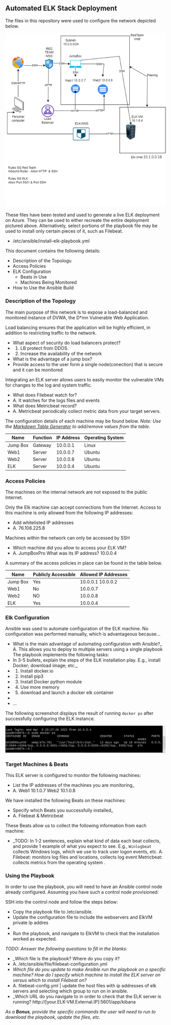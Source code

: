 ## Automated ELK Stack Deployment

The files in this repository were used to configure the network depicted below.

![TODO: Update the path with the name of your diagram](https://github.com/contrariar/Project-1-ELK/blob/main/elk%20diagram.drawio.png)

These files have been tested and used to generate a live ELK deployment on Azure. They can be used to either recreate the entire deployment pictured above. Alternatively, select portions of the playbook file may be used to install only certain pieces of it, such as Filebeat.

  - /etc/ansible/install-elk-playbook.yml   

This document contains the following details:
- Description of the Topologu
- Access Policies
- ELK Configuration
  - Beats in Use
  - Machines Being Monitored
- How to Use the Ansible Build


### Description of the Topology

The main purpose of this network is to expose a load-balanced and monitored instance of DVWA, the D*mn Vulnerable Web Application.

Load balancing ensures that the application will be highly efficient, in addition to restricting traffic to the network.
-  What aspect of security do load balancers protect?
- 1. LB protect from DDOS. 
- 2. Increase the availability  of the network  
-  What is the advantage of a jump box?
-  Provide access to the user form a single node(conection) that is secure and it can be monitored 

Integrating an ELK server allows users to easily monitor the vulnerable VMs for changes to the log and system traffic.
-  What does Filebeat watch for? 
- A. It watches for the logs files and events
-  What does Metricbeat record?
- A. Metricbeat periodically collect metric data from your target servers.

The configuration details of each machine may be found below.
_Note: Use the [Markdown Table Generator](http://www.tablesgenerator.com/markdown_tables) to add/remove values from the table_.

| Name     | Function | IP Address | Operating System |
|----------|----------|------------|------------------|
| Jump Box | Gateway  | 10.0.0.1   | Linux            |
| Web1     | Server   | 10.0.0.7   | Ubuntu           |
| Web2     | Server   | 10.0.0.8   | Ubuntu           |
| ELK      | Server   | 10.0.0.4   | Ubuntu           |

### Access Policies

The machines on the internal network are not exposed to the public Internet. 

Only the Elk machine can accept connections from the Internet. Access to this machine is only allowed from the following IP addresses:
- Add whitelisted IP addresses 
- A. 76.108.225.8

Machines within the network can only be accessed by SSH
- Which machine did you allow to access your ELK VM?
- A. JumpBoxPro What was its IP address? 10.0.0.4

A summary of the access policies in place can be found in the table below.

| Name     | Publicly Accessible | Allowed IP Addresses |
|----------|---------------------|----------------------|
| Jump Box | Yes                 | 10.0.0.1 10.0.0.2    |
| Web1     | No                  | 10.0.0.7             |
| Web2     | NO                  | 10.0.0.8             |
| ELK      | Yes                 | 10.0.0.4             |  



### Elk Configuration

Ansible was used to automate configuration of the ELK machine. No configuration was performed manually, which is advantageous because...
- What is the main advantage of automating configuration with Ansible?_
 A. This allows you to deploy to multiple servers using a single playbook
The playbook implements the following tasks:
-  In 3-5 bullets, explain the steps of the ELK installation play. E.g., install Docker; download image; etc._
-  1. Install docker.io
-  2. Install pip3
-  3. Install Docker python module
-  4. Use more memory
-  5. download and launch a docker elk container
-  
- ...

The following screenshot displays the result of running `docker ps` after successfully configuring the ELK instance.

![TODO: Update the path with the name of your screenshot of docker ps output](https://github.com/contrariar/Project-1-ELK/blob/main/docker%20ps.JPG)

### Target Machines & Beats
This ELK server is configured to monitor the following machines:
- List the IP addresses of the machines you are monitoring_
-  A.  Web1 10.1.0.7 Web2 10.1.0.8

We have installed the following Beats on these machines:
- Specify which Beats you successfully installed_
- A.  Filebeat & Metricbeat

These Beats allow us to collect the following information from each machine:
- _TODO: In 1-2 sentences, explain what kind of data each beat collects, and provide 1 example of what you expect to see. E.g., `Winlogbeat` collects Windows logs, which we use to track user logon events, etc.
A. Filebeat:  monitors log files and locations, collects log event
   Metricbeat:  collects metrics from the operating system .
   
### Using the Playbook
In order to use the playbook, you will need to have an Ansible control node already configured. Assuming you have such a control node provisioned: 

SSH into the control node and follow the steps below:
- Copy the playbook file to /etc/ansible.
- Update the configuration file to include the webservers and ElkVM private Ip addres
- 
- Run the playbook, and navigate to ElkVM to check that the installation worked as expected.

_TODO: Answer the following questions to fill in the blanks:_
- _Which file is the playbook? Where do you copy it?
- A. /etc/ansible/file/filebeat-configuration.yml
- _Which file do you update to make Ansible run the playbook on a specific machine? How do I specify which machine to install the ELK server on versus which to install Filebeat on?_ 
- A.  filebeat-config.yml | update the host files with ip addresses of elk servers and selecting which group to run on in ansible.
- _Which URL do you navigate to in order to check that the ELK server is running? http://[your.ELK-VM.External.IP]:5601/app/kibana

_As a **Bonus**, provide the specific commands the user will need to run to download the playbook, update the files, etc._
